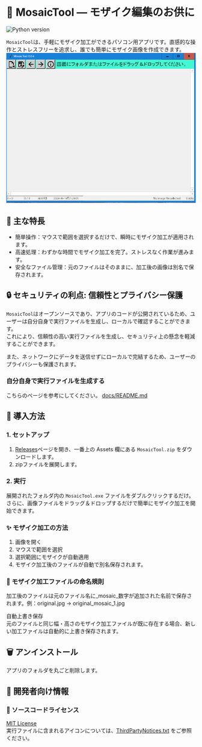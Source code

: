 # 🌟 MosaicTool — モザイク編集のお供に
![Python version](https://img.shields.io/badge/python-3.9+-important)  

`MosaicTool`は、手軽にモザイク加工ができるパソコン用アプリです。直感的な操作とストレスフリーを追求し、誰でも簡単にモザイク画像を作成できます。  
![アプリの初期起動画面](docs//initial_screen.png)  

## 🎉 主な特長  
- 簡単操作：マウスで範囲を選択するだけで、瞬時にモザイク加工が適用されます。  
- 高速処理：わずかな時間でモザイク加工を完了。ストレスなく作業が進みます。  
- 安全なファイル管理：元のファイルはそのままに、加工後の画像は別名で保存されます。  
## 🔒 セキュリティの利点: 信頼性とプライバシー保護  
`MosaicTool`はオープンソースであり、アプリのコードが公開されているため、ユーザーは自分自身で実行ファイルを生成し、ローカルで確認することができます。  
これにより、信頼性の高い実行ファイルを生成し、セキュリティ上の懸念を軽減することができます。  

また、ネットワークにデータを送信せずにローカルで完結するため、ユーザーのプライバシーも保護されます。  

### 自分自身で実行ファイルを生成する  
こちらのページを参考にしてください。 [docs/README.md](docs/README.md)  

## 🚀 導入方法  
### 1. セットアップ  
1. [Releases](https://github.com/umyuu/MosaicTool/releases)ページを開き、一番上の Assets 欄にある `MosaicTool.zip` をダウンロードします。  
1. zipファイルを展開します。  
### 2. 実行  
展開されたフォルダ内の `MosaicTool.exe` ファイルをダブルクリックするだけ。さらに、画像ファイルをドラッグ＆ドロップするだけで簡単にモザイク加工を開始できます。  

### ✨ モザイク加工の方法  
1. 画像を開く  
1. マウスで範囲を選択  
1. 選択範囲にモザイクが自動適用  
1. モザイク加工後のファイルが自動で別名保存されます。  

### 📂 モザイク加工ファイルの命名規則  
加工後のファイルは元のファイル名に_mosaic_数字が追加された名前で保存されます。例：original.jpg → original_mosaic_1.jpg  

自動上書き保存  
元のファイルと同じ幅・高さのモザイク加工ファイルが既に存在する場合、新しい加工ファイルは自動的に上書き保存されます。  

## 🗑️ アンインストール  
アプリのフォルダを丸ごと削除します。  

## 🔧 開発者向け情報  
### 📜 ソースコードライセンス  
[MIT License](LICENSE)  
実行ファイルに含まれるアイコンについては、[ThirdPartyNotices.txt](ThirdPartyNotices.txt) をご参照ください。  
